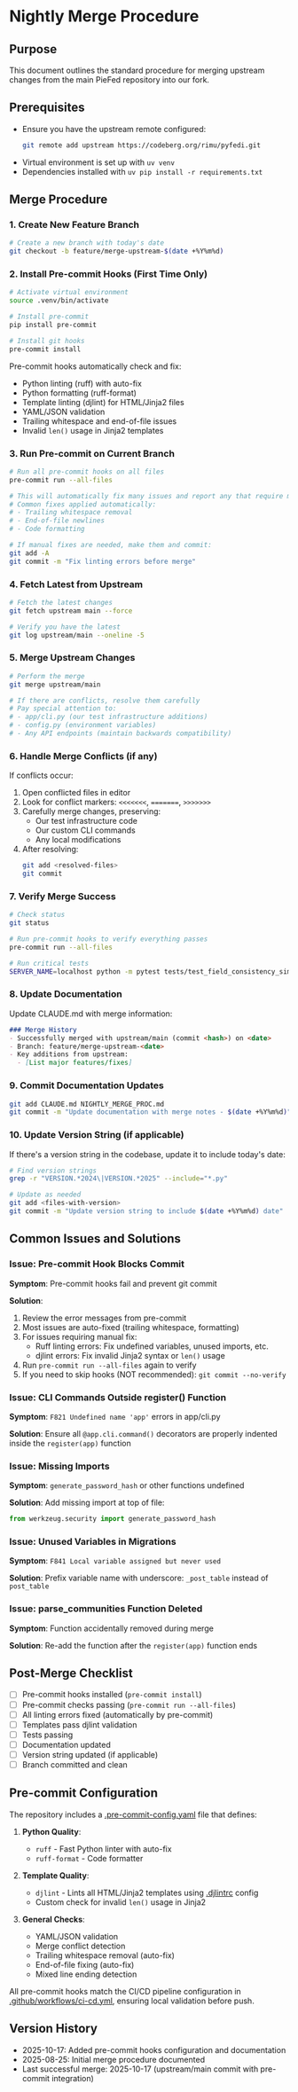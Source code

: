 # Nightly Merge Procedure

## Purpose
This document outlines the standard procedure for merging upstream changes from the main PieFed repository into our fork.

## Prerequisites
- Ensure you have the upstream remote configured:
  ```bash
  git remote add upstream https://codeberg.org/rimu/pyfedi.git
  ```
- Virtual environment is set up with `uv venv`
- Dependencies installed with `uv pip install -r requirements.txt`

## Merge Procedure

### 1. Create New Feature Branch
```bash
# Create a new branch with today's date
git checkout -b feature/merge-upstream-$(date +%Y%m%d)
```

### 2. Install Pre-commit Hooks (First Time Only)
```bash
# Activate virtual environment
source .venv/bin/activate

# Install pre-commit
pip install pre-commit

# Install git hooks
pre-commit install
```

Pre-commit hooks automatically check and fix:
- Python linting (ruff) with auto-fix
- Python formatting (ruff-format)
- Template linting (djlint) for HTML/Jinja2 files
- YAML/JSON validation
- Trailing whitespace and end-of-file issues
- Invalid `len()` usage in Jinja2 templates

### 3. Run Pre-commit on Current Branch
```bash
# Run all pre-commit hooks on all files
pre-commit run --all-files

# This will automatically fix many issues and report any that require manual intervention
# Common fixes applied automatically:
# - Trailing whitespace removal
# - End-of-file newlines
# - Code formatting

# If manual fixes are needed, make them and commit:
git add -A
git commit -m "Fix linting errors before merge"
```

### 4. Fetch Latest from Upstream
```bash
# Fetch the latest changes
git fetch upstream main --force

# Verify you have the latest
git log upstream/main --oneline -5
```

### 5. Merge Upstream Changes
```bash
# Perform the merge
git merge upstream/main

# If there are conflicts, resolve them carefully
# Pay special attention to:
# - app/cli.py (our test infrastructure additions)
# - config.py (environment variables)
# - Any API endpoints (maintain backwards compatibility)
```

### 6. Handle Merge Conflicts (if any)
If conflicts occur:
1. Open conflicted files in editor
2. Look for conflict markers: `<<<<<<<`, `=======`, `>>>>>>>`
3. Carefully merge changes, preserving:
   - Our test infrastructure code
   - Our custom CLI commands
   - Any local modifications
4. After resolving:
   ```bash
   git add <resolved-files>
   git commit
   ```

### 7. Verify Merge Success
```bash
# Check status
git status

# Run pre-commit hooks to verify everything passes
pre-commit run --all-files

# Run critical tests
SERVER_NAME=localhost python -m pytest tests/test_field_consistency_simple.py -v
```

### 8. Update Documentation
Update CLAUDE.md with merge information:
```markdown
### Merge History
- Successfully merged with upstream/main (commit <hash>) on <date>
- Branch: feature/merge-upstream-<date>
- Key additions from upstream:
  - [List major features/fixes]
```

### 9. Commit Documentation Updates
```bash
git add CLAUDE.md NIGHTLY_MERGE_PROC.md
git commit -m "Update documentation with merge notes - $(date +%Y%m%d)"
```

### 10. Update Version String (if applicable)
If there's a version string in the codebase, update it to include today's date:
```bash
# Find version strings
grep -r "VERSION.*2024\|VERSION.*2025" --include="*.py"

# Update as needed
git add <files-with-version>
git commit -m "Update version string to include $(date +%Y%m%d) date"
```

## Common Issues and Solutions

### Issue: Pre-commit Hook Blocks Commit
**Symptom**: Pre-commit hooks fail and prevent git commit

**Solution**:
1. Review the error messages from pre-commit
2. Most issues are auto-fixed (trailing whitespace, formatting)
3. For issues requiring manual fix:
   - Ruff linting errors: Fix undefined variables, unused imports, etc.
   - djlint errors: Fix invalid Jinja2 syntax or `len()` usage
4. Run `pre-commit run --all-files` again to verify
5. If you need to skip hooks (NOT recommended): `git commit --no-verify`

### Issue: CLI Commands Outside register() Function
**Symptom**: `F821 Undefined name 'app'` errors in app/cli.py

**Solution**: Ensure all `@app.cli.command()` decorators are properly indented inside the `register(app)` function

### Issue: Missing Imports
**Symptom**: `generate_password_hash` or other functions undefined

**Solution**: Add missing import at top of file:
```python
from werkzeug.security import generate_password_hash
```

### Issue: Unused Variables in Migrations
**Symptom**: `F841 Local variable assigned but never used`

**Solution**: Prefix variable name with underscore: `_post_table` instead of `post_table`

### Issue: parse_communities Function Deleted
**Symptom**: Function accidentally removed during merge

**Solution**: Re-add the function after the `register(app)` function ends

## Post-Merge Checklist
- [ ] Pre-commit hooks installed (`pre-commit install`)
- [ ] Pre-commit checks passing (`pre-commit run --all-files`)
- [ ] All linting errors fixed (automatically by pre-commit)
- [ ] Templates pass djlint validation
- [ ] Tests passing
- [ ] Documentation updated
- [ ] Version string updated (if applicable)
- [ ] Branch committed and clean

## Pre-commit Configuration

The repository includes a [.pre-commit-config.yaml](.pre-commit-config.yaml) file that defines:

1. **Python Quality**:
   - `ruff` - Fast Python linter with auto-fix
   - `ruff-format` - Code formatter

2. **Template Quality**:
   - `djlint` - Lints all HTML/Jinja2 templates using [.djlintrc](.djlintrc) config
   - Custom check for invalid `len()` usage in Jinja2

3. **General Checks**:
   - YAML/JSON validation
   - Merge conflict detection
   - Trailing whitespace removal (auto-fix)
   - End-of-file fixing (auto-fix)
   - Mixed line ending detection

All pre-commit hooks match the CI/CD pipeline configuration in [.github/workflows/ci-cd.yml](.github/workflows/ci-cd.yml), ensuring local validation before push.

## Version History
- 2025-10-17: Added pre-commit hooks configuration and documentation
- 2025-08-25: Initial merge procedure documented
- Last successful merge: 2025-10-17 (upstream/main commit with pre-commit integration)
